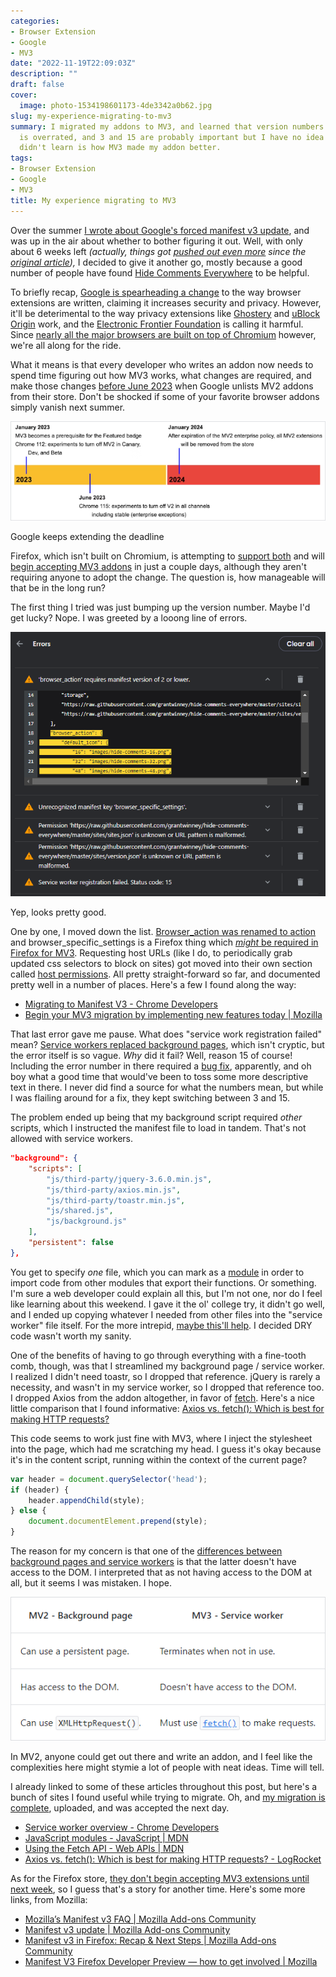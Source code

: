 ```yaml
---
categories:
- Browser Extension
- Google
- MV3
date: "2022-11-19T22:09:03Z"
description: ""
draft: false
cover:
  image: photo-1534198601173-4de3342a0b62.jpg
slug: my-experience-migrating-to-mv3
summary: I migrated my addons to MV3, and learned that version numbers increase, DRY
  is overrated, and 3 and 15 are probably important but I have no idea why. What I
  didn't learn is how MV3 made my addon better.
tags:
- Browser Extension
- Google
- MV3
title: My experience migrating to MV3
---
```

Over the summer [I wrote about Google's forced manifest v3 update](https://grantwinney.com/what-is-manifest-v3-and-why-is-google-pestering-me), and was up in the air about whether to bother figuring it out. Well, with only about 6 weeks left _(actually, things got_ [_pushed out even more_](https://developer.chrome.com/docs/extensions/mv3/mv2-sunset/) _since the_ [_original article_](https://web.archive.org/web/20210923221800/https://developer.chrome.com/docs/extensions/mv3/mv2-sunset/)_),_ I decided to give it another go, mostly because a good number of people have found [Hide Comments Everywhere](https://grantwinney.com/hide-comments-everywhere/) to be helpful.

To briefly recap, [Google is spearheading a change](https://developer.chrome.com/docs/extensions/mv3/intro/platform-vision/) to the way browser extensions are written, claiming it increases security and privacy. However, it'll be deterimental to the way privacy extensions like [Ghostery](https://www.ghostery.com/blog/manifest-v3-the-ghostery-perspective) and [uBlock Origin](https://bugs.chromium.org/p/chromium/issues/detail?id=896897&desc=2#c23) work, and the [Electronic Frontier Foundation](https://www.eff.org/deeplinks/2021/12/chrome-users-beware-manifest-v3-deceitful-and-threatening) is calling it harmful. Since [nearly all the major browsers are built on top of Chromium](https://en.wikipedia.org/wiki/Chromium_\(web_browser\)#Active) however, we're all along for the ride.

What it means is that every developer who writes an addon now needs to spend time figuring out how MV3 works, what changes are required, and make those changes [before June 2023](https://developer.chrome.com/docs/extensions/mv3/mv2-sunset/) when Google unlists MV2 addons from their store. Don't be shocked if some of your favorite browser addons simply vanish next summer.

![](image.png)

Google keeps extending the deadline

Firefox, which isn't built on Chromium, is attempting to [support both](https://blog.mozilla.org/addons/2022/05/18/manifest-v3-in-firefox-recap-next-steps/) and will [begin accepting MV3 addons](https://blog.mozilla.org/addons/2022/11/17/manifest-v3-signing-available-november-21-on-firefox-nightly/) in just a couple days, although they aren't requiring anyone to adopt the change. The question is, how manageable will that be in the long run?

The first thing I tried was just bumping up the version number. Maybe I'd get lucky? Nope. I was greeted by a looong line of errors.

![](image-1.png)

Yep, looks pretty good.

One by one, I moved down the list. [Browser_action was renamed to action](https://developer.chrome.com/docs/extensions/mv3/mv3-migration/#action-api-unification) and browser_specific_settings is a Firefox thing which [_might_ be required in Firefox for MV3](https://extensionworkshop.com/documentation/develop/extensions-and-the-add-on-id/#when-do-you-need-an-add-on-id). Requesting host URLs (like I do, to periodically grab updated css selectors to block on sites) got moved into their own section called [host permissions](https://developer.chrome.com/docs/extensions/mv3/mv3-migration/#host-permissions). All pretty straight-forward so far, and documented pretty well in a number of places. Here's a few I found along the way:

- [Migrating to Manifest V3 - Chrome Developers](https://developer.chrome.com/docs/extensions/mv3/mv3-migration/#man-sw)
- [Begin your MV3 migration by implementing new features today | Mozilla](https://blog.mozilla.org/addons/2022/10/31/begin-your-mv3-migration-by-implementing-new-features-today/)

That last error gave me pause. What does "service work registration failed" mean? [Service workers replaced background pages](https://developer.chrome.com/docs/extensions/mv3/mv3-migration/#man-sw), which isn't cryptic, but the error itself is so vague. _Why_ did it fail? Well, reason 15 of course! Including the error number in there required a [bug fix](https://chromium-review.googlesource.com/c/chromium/src/+/3805456), apparently, and oh boy what a good time that would've been to toss some more descriptive text in there. I never did find a source for what the numbers mean, but while I was flailing around for a fix, they kept switching between 3 and 15.

The problem ended up being that my background script required _other_ scripts, which I instructed the manifest file to load in tandem. That's not allowed with service workers.

```json
"background": {
    "scripts": [
        "js/third-party/jquery-3.6.0.min.js",
        "js/third-party/axios.min.js",
        "js/third-party/toastr.min.js",
        "js/shared.js",
        "js/background.js"
    ],
    "persistent": false
},
```

You get to specify _one_ file, which you can mark as a [module](https://web.dev/es-modules-in-sw/#static-imports-only) in order to import code from other modules that export their functions. Or something. I'm sure a web developer could explain all this, but I'm not one, nor do I feel like learning about this weekend. I gave it the ol' college try, it didn't go well, and I ended up copying whatever I needed from other files into the "service worker" file itself. For the more intrepid, [maybe this'll help](https://developer.mozilla.org/en-US/docs/Web/JavaScript/Guide/Modules). I decided DRY code wasn't worth my sanity.

One of the benefits of having to go through everything with a fine-tooth comb, though, was that I streamlined my background page / service worker. I realized I didn't need toastr, so I dropped that reference. jQuery is rarely a necessity, and wasn't in my service worker, so I dropped that reference too. I dropped Axios from the addon altogether, in favor of [fetch](https://developer.mozilla.org/en-US/docs/Web/API/Fetch_API/Using_Fetch). Here's a nice little comparison that I found informative: [Axios vs. fetch(): Which is best for making HTTP requests?](https://blog.logrocket.com/axios-vs-fetch-best-http-requests/)

This code seems to work just fine with MV3, where I inject the stylesheet into the page, which had me scratching my head. I guess it's okay because it's in the content script, running within the context of the current page?

```js
var header = document.querySelector('head');
if (header) {
    header.appendChild(style);
} else {
    document.documentElement.prepend(style);
}
```

The reason for my concern is that one of the [differences between background pages and service workers](https://developer.chrome.com/docs/extensions/mv3/mv3-migration/#background-service-workers) is that the latter doesn't have access to the DOM. I interpreted that as not having access to the DOM at all, but it seems I was mistaken. I hope.

![](image-6.png)

In MV2, anyone could get out there and write an addon, and I feel like the complexities here might stymie a lot of people with neat ideas. Time will tell.

I already linked to some of these articles throughout this post, but here's a bunch of sites I found useful while trying to migrate. Oh, and [my migration is complete](https://github.com/grantwinney/hide-comments-everywhere/pull/137), uploaded, and was accepted the next day.

- [Service worker overview - Chrome Developers](https://developer.chrome.com/docs/workbox/service-worker-overview/)
- [JavaScript modules - JavaScript | MDN](https://developer.mozilla.org/en-US/docs/Web/JavaScript/Guide/Modules)
- [Using the Fetch API - Web APIs | MDN](https://developer.mozilla.org/en-US/docs/Web/API/Fetch_API/Using_Fetch)
- [Axios vs. fetch(): Which is best for making HTTP requests? - LogRocket](https://blog.logrocket.com/axios-vs-fetch-best-http-requests/)

As for the Firefox store, [they don't begin accepting MV3 extensions until next week](https://blog.mozilla.org/addons/2022/11/17/manifest-v3-signing-available-november-21-on-firefox-nightly/), so I guess that's a story for another time. Here's some more links, from Mozilla:

- [Mozilla’s Manifest v3 FAQ | Mozilla Add-ons Community](https://blog.mozilla.org/addons/2019/09/03/mozillas-manifest-v3-faq/)
- [Manifest v3 update | Mozilla Add-ons Community](https://blog.mozilla.org/addons/2021/05/27/manifest-v3-update/)
- [Manifest v3 in Firefox: Recap & Next Steps | Mozilla Add-ons Community](https://blog.mozilla.org/addons/2022/05/18/manifest-v3-in-firefox-recap-next-steps/)
- [Manifest V3 Firefox Developer Preview — how to get involved | Mozilla](https://blog.mozilla.org/addons/2022/06/08/manifest-v3-firefox-developer-preview-how-to-get-involved/)
